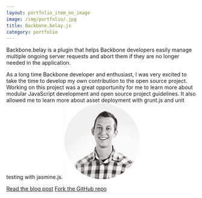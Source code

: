 ```yaml
---
layout: portfolio_item_no_image
image: /img/portfolio/.jpg
title: Backbone.belay.js
category: portfolio
---
```


Backbone.belay is a plugin that helps Backbone developers easily manage multiple ongoing server requests and abort them if they are no longer needed in the application.

<p class="author" markdown="1">
  As a long time Backbone developer and enthusiast, I was very excited to take the time to develop my own contribution to the open source project. Working on this project was a great opportunity for me to learn more about modular JavaScript development and open source project guidelines. It also allowed me to learn more about asset deployment with grunt.js and unit testing with jasmine.js.
  <img src="/img/portraits/will-round.png" alt="" class="profile">
</p>

<div class="links">
  <a href="http://hitchcockwill.github.io/2013/08/05/creating-backbone-belay.html" class="btn" target="_blank">Read the blog post</a>
  <a href="https://github.com/hitchcockwill/backbone.belay" class="btn" target="_blank">Fork the GitHub repo</a>
</div>


